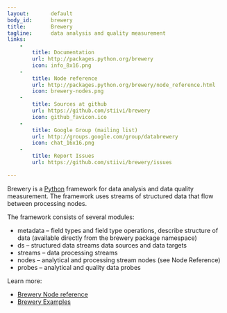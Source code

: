 ```yaml
---
layout:       default
body_id:      brewery
title:        Brewery
tagline:      data analysis and quality measurement
links:
    -
        title: Documentation
        url: http://packages.python.org/brewery
        icon: info_8x16.png
    -
        title: Node reference
        url: http://packages.python.org/brewery/node_reference.html
        icon: brewery-nodes.png
    -
        title: Sources at github
        url: https://github.com/stiivi/brewery
        icon: github_favicon.ico
    - 
        title: Google Group (mailing list)
        url: http://groups.google.com/group/databrewery
        icon: chat_16x16.png
    -
        title: Report Issues
        url: https://github.com/stiivi/brewery/issues
        
---
```


Brewery is a [Python](http://python.org) framework for data analysis and data quality measurement. The
framework uses streams of structured data that flow between processing nodes.

The framework consists of several modules:

* metadata – field types and field type operations, describe structure of data (available directly from the brewery package namespace)
* ds – structured data streams data sources and data targets
* streams – data processing streams
* nodes – analytical and processing stream nodes (see Node Reference)
* probes – analytical and quality data probes

Learn more:

* [Brewery Node reference](http://packages.python.org/brewery/node_reference.html "Node reference")
* [Brewery Examples](http://packages.python.org/brewery/examples/index.html "Brewery examples")

